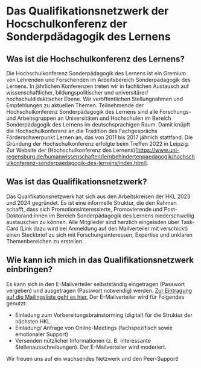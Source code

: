 # **Das Qualifikationsnetzwerk der Hocschulkonferenz der Sonderpdädagogik des Lernens**

## **Was ist die Hochschulkonferenz des Lernens?**
Die Hochschulkonferenz Sonderpädagogik des Lernens ist ein Gremium von Lehrenden und Forschenden im Arbeitsbereich Sonderpädagogik des Lernens. In jährlichen Konferenzen treten wir in fachlichen Austausch auf wissenschaftlicher, bildungspolitischer und universitärer/ hochschuldidaktischer Ebene.
Wir veröffentlichen Stellungnahmen und Empfehlungen zu aktuellen Themen.
Teilnehmende der Hochschulkonferenz Sonderpädagogik des Lernens sind alle Forschungs- und Arbeitsgruppen an Universitäten und Hochschulen im Bereich Sonderpädagogik des Lernens im deutschsprachigen Raum. Damit knüpft die Hochschulkonferenz an die Tradition des Fachgesprächs Förderschwerpunkt Lernen an, das von 2011 bis 2017 jährlich stattfand. Die Gründung der Hochschulkonferenz erfolgte beim Treffen 2022 in Leipzig. Zur Website der (Hochschulkonferenz des Lernens)[https://www.uni-regensburg.de/humanwissenschaften/lernbehindertenpaedagogik/hochschulkonferenz-sonderpaedagogik-des-lernens/index.html].

## **Was ist das Qualifikationsnetzwerk?**
Das Qualifikationsnetzwerk hat sich aus den Arbeitskreisen der HKL 2023 und 2024 gegründet. Es ist eine informelle Struktur, die den Rahmen schafft, dass sich Promotionsinteressierte, Promovierende und Post-Doktorand:innen im Bereich Sonderpädagogik des Lernens niederschwellig austauschen zu können.
Alle Mitglieder sind herzlich eingeladen über Task-Card (Link dazu wird bei Anmeldung auf den Mailverteiler mit verschickt) einen Steckbrief zu sich mit Forschungsinteressen, Expertise und unklaren Themenbereichen zu erstellen.

## **Wie kann ich mich in das Qualifikationsnetzwerk einbringen?**
Es kann sich in den E-Mailverteiler selbstständig eingetragen (Passwort vergeben) und ausgetragen (Passwort notwendig) werden. [Zur Eintragung auf die Mailingsliste geht es hier.](https://lists.fu-berlin.de/listinfo/hkl-qualifikationsnetzwerk)
Der E-Mailverteiler wird für Folgendes genutzt:
- Einladung zum Vorbereitungsbrainstorming (digital) für die Struktur der nächsten HKL.
- Einladung/ Anfrage von Online-Meetings (fachspezifisch sowie emotionaler Support)
- Versenden nützlicher Informationen (z. B. interessante Stellenausschreibungen).
Der E-Mailverteiler wird moderiert.

Wir freuen uns auf ein wachsendes Netzwerk und den Peer-Support!
